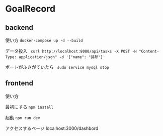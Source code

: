 # GoalRecord

## backend
使い方
```docker-compose up -d --build```

データ投入
``` curl http://localhost:8080/api/tasks -X POST -H "Content-Type: application/json" -d '{"name": "掃除"}'```

ポートがふさがていたら
``` sudo service mysql stop```

## frontend
使い方

最初にする
```npm install```

起動
```npm run dev```

アクセスするページ
localhost:3000/dashbord
